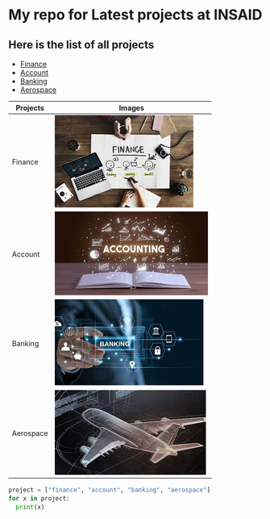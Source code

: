 # My repo for Latest projects at INSAID

## Here is the list of all projects

- [Finance](https://github.com/manoj1928/demo/tree/main/finance-project "Finance")
- [Account](https://github.com/manoj1928/demo/tree/main/Account-Project "Account")
- [Banking](https://github.com/manoj1928/demo/tree/main/Banking-project "Banking")
- [Aerospace](https://github.com/manoj1928/demo/tree/main/Aerospace-project "Aerospace")

| Projects | Images  |
| ------------ | ------------ |
| Finance  | [![Finance](https://raw.githubusercontent.com/manoj1928/demo/main/images/Finance.jpeg "Finance")](https://raw.githubusercontent.com/manoj1928/demo/main/images/Finance.jpeg "Finance")  |
|  Account | [![Account](https://raw.githubusercontent.com/manoj1928/demo/main/images/Accounts.jpeg "Account")](https://raw.githubusercontent.com/manoj1928/demo/main/images/Accounts.jpeg "Account")  |
| Banking  | [![Banking](https://raw.githubusercontent.com/manoj1928/demo/main/images/banking.jpeg)](https://raw.githubusercontent.com/manoj1928/demo/main/images/banking.jpeg)  |
| Aerospace  | [![Aerospace](https://raw.githubusercontent.com/manoj1928/demo/main/images/aerospace.jpeg "Aerospace")](https://raw.githubusercontent.com/manoj1928/demo/main/images/aerospace.jpeg "Aerospace")  |


```python
project = ["finance", "account", "banking", "aerospace"]
for x in project:
  print(x)
```
